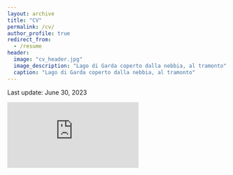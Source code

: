 ```yaml
---
layout: archive
title: "CV"
permalink: /cv/
author_profile: true
redirect_from:
  - /resume
header:
  image: "cv_header.jpg"
  image_description: "Lago di Garda coperto dalla nebbia, al tramonto"
  caption: "Lago di Garda coperto dalla nebbia, al tramonto"
---
```


Last update: June 30, 2023

<embed src="https://filippo-santoliquido.github.io/assets/images/CV_santoliquido.pdf" type="application/pdf" />
